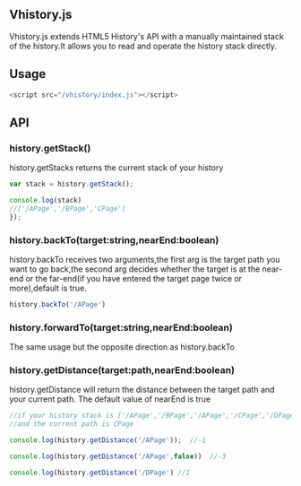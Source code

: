 ## Vhistory.js
Vhistory.js extends HTML5 History's API with a manually maintained stack of the history.It allows you to read and operate the history stack directly.
## Usage
```javascript
<script src="/vhistory/index.js"></script>
```

## API
### history.getStack()
history.getStacks returns the current stack of your history

```javascript
var stack = history.getStack();

console.log(stack)
//['/APage','/BPage','CPage']
});
```

### history.backTo(target:string,nearEnd:boolean)
history.backTo receives two arguments,the first arg is the target path you want to go back,the second arg decides whether the target is at the near-end or the far-end(if you have entered the target page twice or more),default is true.

```javascript
history.backTo('/APage')
```


### history.forwardTo(target:string,nearEnd:boolean)
The same usage but the opposite direction as history.backTo

### history.getDistance(target:path,nearEnd:boolean)
history.getDistance will return the distance between the target path and your current path.
The default value of nearEnd is true

```javascript
//if your history stack is ['/APage','/BPage','/APage','/CPage','/DPage']
//and the current path is CPage

console.log(history.getDistance('/APage'));  //-1

console.log(history.getDistance('/APage',false))  //-3

console.log(history.getDistance('/DPage') //1

```